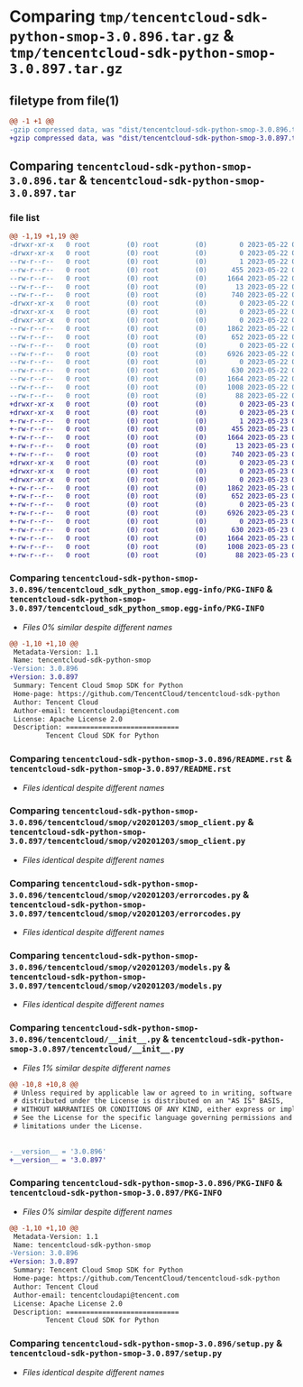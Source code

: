 # Comparing `tmp/tencentcloud-sdk-python-smop-3.0.896.tar.gz` & `tmp/tencentcloud-sdk-python-smop-3.0.897.tar.gz`

## filetype from file(1)

```diff
@@ -1 +1 @@
-gzip compressed data, was "dist/tencentcloud-sdk-python-smop-3.0.896.tar", last modified: Mon May 22 00:30:45 2023, max compression
+gzip compressed data, was "dist/tencentcloud-sdk-python-smop-3.0.897.tar", last modified: Tue May 23 02:29:45 2023, max compression
```

## Comparing `tencentcloud-sdk-python-smop-3.0.896.tar` & `tencentcloud-sdk-python-smop-3.0.897.tar`

### file list

```diff
@@ -1,19 +1,19 @@
-drwxr-xr-x   0 root         (0) root         (0)        0 2023-05-22 00:30:45.000000 tencentcloud-sdk-python-smop-3.0.896/
-drwxr-xr-x   0 root         (0) root         (0)        0 2023-05-22 00:30:45.000000 tencentcloud-sdk-python-smop-3.0.896/tencentcloud_sdk_python_smop.egg-info/
--rw-r--r--   0 root         (0) root         (0)        1 2023-05-22 00:30:45.000000 tencentcloud-sdk-python-smop-3.0.896/tencentcloud_sdk_python_smop.egg-info/dependency_links.txt
--rw-r--r--   0 root         (0) root         (0)      455 2023-05-22 00:30:45.000000 tencentcloud-sdk-python-smop-3.0.896/tencentcloud_sdk_python_smop.egg-info/SOURCES.txt
--rw-r--r--   0 root         (0) root         (0)     1664 2023-05-22 00:30:45.000000 tencentcloud-sdk-python-smop-3.0.896/tencentcloud_sdk_python_smop.egg-info/PKG-INFO
--rw-r--r--   0 root         (0) root         (0)       13 2023-05-22 00:30:45.000000 tencentcloud-sdk-python-smop-3.0.896/tencentcloud_sdk_python_smop.egg-info/top_level.txt
--rw-r--r--   0 root         (0) root         (0)      740 2023-05-22 00:30:45.000000 tencentcloud-sdk-python-smop-3.0.896/README.rst
-drwxr-xr-x   0 root         (0) root         (0)        0 2023-05-22 00:30:45.000000 tencentcloud-sdk-python-smop-3.0.896/tencentcloud/
-drwxr-xr-x   0 root         (0) root         (0)        0 2023-05-22 00:30:45.000000 tencentcloud-sdk-python-smop-3.0.896/tencentcloud/smop/
-drwxr-xr-x   0 root         (0) root         (0)        0 2023-05-22 00:30:45.000000 tencentcloud-sdk-python-smop-3.0.896/tencentcloud/smop/v20201203/
--rw-r--r--   0 root         (0) root         (0)     1862 2023-05-22 00:30:45.000000 tencentcloud-sdk-python-smop-3.0.896/tencentcloud/smop/v20201203/smop_client.py
--rw-r--r--   0 root         (0) root         (0)      652 2023-05-22 00:30:45.000000 tencentcloud-sdk-python-smop-3.0.896/tencentcloud/smop/v20201203/errorcodes.py
--rw-r--r--   0 root         (0) root         (0)        0 2023-05-22 00:30:45.000000 tencentcloud-sdk-python-smop-3.0.896/tencentcloud/smop/v20201203/__init__.py
--rw-r--r--   0 root         (0) root         (0)     6926 2023-05-22 00:30:45.000000 tencentcloud-sdk-python-smop-3.0.896/tencentcloud/smop/v20201203/models.py
--rw-r--r--   0 root         (0) root         (0)        0 2023-05-22 00:30:45.000000 tencentcloud-sdk-python-smop-3.0.896/tencentcloud/smop/__init__.py
--rw-r--r--   0 root         (0) root         (0)      630 2023-05-22 00:30:45.000000 tencentcloud-sdk-python-smop-3.0.896/tencentcloud/__init__.py
--rw-r--r--   0 root         (0) root         (0)     1664 2023-05-22 00:30:45.000000 tencentcloud-sdk-python-smop-3.0.896/PKG-INFO
--rw-r--r--   0 root         (0) root         (0)     1008 2023-05-22 00:30:45.000000 tencentcloud-sdk-python-smop-3.0.896/setup.py
--rw-r--r--   0 root         (0) root         (0)       88 2023-05-22 00:30:45.000000 tencentcloud-sdk-python-smop-3.0.896/setup.cfg
+drwxr-xr-x   0 root         (0) root         (0)        0 2023-05-23 02:29:45.000000 tencentcloud-sdk-python-smop-3.0.897/
+drwxr-xr-x   0 root         (0) root         (0)        0 2023-05-23 02:29:45.000000 tencentcloud-sdk-python-smop-3.0.897/tencentcloud_sdk_python_smop.egg-info/
+-rw-r--r--   0 root         (0) root         (0)        1 2023-05-23 02:29:45.000000 tencentcloud-sdk-python-smop-3.0.897/tencentcloud_sdk_python_smop.egg-info/dependency_links.txt
+-rw-r--r--   0 root         (0) root         (0)      455 2023-05-23 02:29:45.000000 tencentcloud-sdk-python-smop-3.0.897/tencentcloud_sdk_python_smop.egg-info/SOURCES.txt
+-rw-r--r--   0 root         (0) root         (0)     1664 2023-05-23 02:29:45.000000 tencentcloud-sdk-python-smop-3.0.897/tencentcloud_sdk_python_smop.egg-info/PKG-INFO
+-rw-r--r--   0 root         (0) root         (0)       13 2023-05-23 02:29:45.000000 tencentcloud-sdk-python-smop-3.0.897/tencentcloud_sdk_python_smop.egg-info/top_level.txt
+-rw-r--r--   0 root         (0) root         (0)      740 2023-05-23 02:29:45.000000 tencentcloud-sdk-python-smop-3.0.897/README.rst
+drwxr-xr-x   0 root         (0) root         (0)        0 2023-05-23 02:29:45.000000 tencentcloud-sdk-python-smop-3.0.897/tencentcloud/
+drwxr-xr-x   0 root         (0) root         (0)        0 2023-05-23 02:29:45.000000 tencentcloud-sdk-python-smop-3.0.897/tencentcloud/smop/
+drwxr-xr-x   0 root         (0) root         (0)        0 2023-05-23 02:29:45.000000 tencentcloud-sdk-python-smop-3.0.897/tencentcloud/smop/v20201203/
+-rw-r--r--   0 root         (0) root         (0)     1862 2023-05-23 02:29:45.000000 tencentcloud-sdk-python-smop-3.0.897/tencentcloud/smop/v20201203/smop_client.py
+-rw-r--r--   0 root         (0) root         (0)      652 2023-05-23 02:29:45.000000 tencentcloud-sdk-python-smop-3.0.897/tencentcloud/smop/v20201203/errorcodes.py
+-rw-r--r--   0 root         (0) root         (0)        0 2023-05-23 02:29:45.000000 tencentcloud-sdk-python-smop-3.0.897/tencentcloud/smop/v20201203/__init__.py
+-rw-r--r--   0 root         (0) root         (0)     6926 2023-05-23 02:29:45.000000 tencentcloud-sdk-python-smop-3.0.897/tencentcloud/smop/v20201203/models.py
+-rw-r--r--   0 root         (0) root         (0)        0 2023-05-23 02:29:45.000000 tencentcloud-sdk-python-smop-3.0.897/tencentcloud/smop/__init__.py
+-rw-r--r--   0 root         (0) root         (0)      630 2023-05-23 02:29:45.000000 tencentcloud-sdk-python-smop-3.0.897/tencentcloud/__init__.py
+-rw-r--r--   0 root         (0) root         (0)     1664 2023-05-23 02:29:45.000000 tencentcloud-sdk-python-smop-3.0.897/PKG-INFO
+-rw-r--r--   0 root         (0) root         (0)     1008 2023-05-23 02:29:45.000000 tencentcloud-sdk-python-smop-3.0.897/setup.py
+-rw-r--r--   0 root         (0) root         (0)       88 2023-05-23 02:29:45.000000 tencentcloud-sdk-python-smop-3.0.897/setup.cfg
```

### Comparing `tencentcloud-sdk-python-smop-3.0.896/tencentcloud_sdk_python_smop.egg-info/PKG-INFO` & `tencentcloud-sdk-python-smop-3.0.897/tencentcloud_sdk_python_smop.egg-info/PKG-INFO`

 * *Files 0% similar despite different names*

```diff
@@ -1,10 +1,10 @@
 Metadata-Version: 1.1
 Name: tencentcloud-sdk-python-smop
-Version: 3.0.896
+Version: 3.0.897
 Summary: Tencent Cloud Smop SDK for Python
 Home-page: https://github.com/TencentCloud/tencentcloud-sdk-python
 Author: Tencent Cloud
 Author-email: tencentcloudapi@tencent.com
 License: Apache License 2.0
 Description: ============================
         Tencent Cloud SDK for Python
```

### Comparing `tencentcloud-sdk-python-smop-3.0.896/README.rst` & `tencentcloud-sdk-python-smop-3.0.897/README.rst`

 * *Files identical despite different names*

### Comparing `tencentcloud-sdk-python-smop-3.0.896/tencentcloud/smop/v20201203/smop_client.py` & `tencentcloud-sdk-python-smop-3.0.897/tencentcloud/smop/v20201203/smop_client.py`

 * *Files identical despite different names*

### Comparing `tencentcloud-sdk-python-smop-3.0.896/tencentcloud/smop/v20201203/errorcodes.py` & `tencentcloud-sdk-python-smop-3.0.897/tencentcloud/smop/v20201203/errorcodes.py`

 * *Files identical despite different names*

### Comparing `tencentcloud-sdk-python-smop-3.0.896/tencentcloud/smop/v20201203/models.py` & `tencentcloud-sdk-python-smop-3.0.897/tencentcloud/smop/v20201203/models.py`

 * *Files identical despite different names*

### Comparing `tencentcloud-sdk-python-smop-3.0.896/tencentcloud/__init__.py` & `tencentcloud-sdk-python-smop-3.0.897/tencentcloud/__init__.py`

 * *Files 1% similar despite different names*

```diff
@@ -10,8 +10,8 @@
 # Unless required by applicable law or agreed to in writing, software
 # distributed under the License is distributed on an "AS IS" BASIS,
 # WITHOUT WARRANTIES OR CONDITIONS OF ANY KIND, either express or implied.
 # See the License for the specific language governing permissions and
 # limitations under the License.
 
 
-__version__ = '3.0.896'
+__version__ = '3.0.897'
```

### Comparing `tencentcloud-sdk-python-smop-3.0.896/PKG-INFO` & `tencentcloud-sdk-python-smop-3.0.897/PKG-INFO`

 * *Files 0% similar despite different names*

```diff
@@ -1,10 +1,10 @@
 Metadata-Version: 1.1
 Name: tencentcloud-sdk-python-smop
-Version: 3.0.896
+Version: 3.0.897
 Summary: Tencent Cloud Smop SDK for Python
 Home-page: https://github.com/TencentCloud/tencentcloud-sdk-python
 Author: Tencent Cloud
 Author-email: tencentcloudapi@tencent.com
 License: Apache License 2.0
 Description: ============================
         Tencent Cloud SDK for Python
```

### Comparing `tencentcloud-sdk-python-smop-3.0.896/setup.py` & `tencentcloud-sdk-python-smop-3.0.897/setup.py`

 * *Files identical despite different names*

